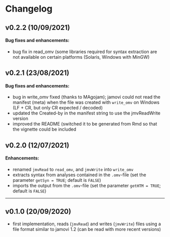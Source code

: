# Changelog

## v0.2.2 (10/09/2021)

#### Bug fixes and enhancements:
- bug fix in read_omv (some libraries required for syntax extraction are not available on certain platforms (Solaris, Windows with MinGW)

## v0.2.1 (23/08/2021)

#### Bug fixes and enhancements:
- bug in write_omv fixed (thanks to MAgojam); jamovi could not read the manifest (meta) when the file was created with `write_omv` on Windows (LF + CR, but only CR expected / decoded)
- updated the Created-by in the manifest string to use the jmvReadWrite version
- improved the README (switched it to be generated from Rmd so that the vignette could be included


## v0.2.0 (12/07/2021)

#### Enhancements:

- renamed `jmvRead` to `read_omv`, and `jmvWrite` into `write_omv`
- extracts syntax from analyses contained in the `.omv`-file (set the parameter `getSyn = TRUE`; default is `FALSE`)
- imports the output from the `.omv`-file (set the parameter `getHTM = TRUE`; default is `FALSE`)

---

## v0.1.0 (20/09/2020)

- first implementation, reads (`jmvRead`) and writes (`jmvWrite`) files using a file format similar to jamovi 1.2 (can be read with more recent versions)
